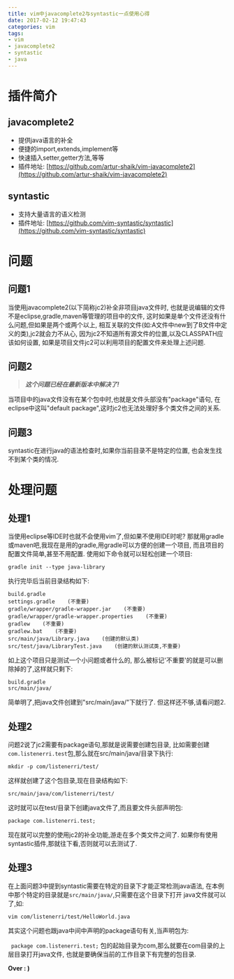 ```yaml
---
title: vim中javacomplete2与syntastic一点使用心得
date: 2017-02-12 19:47:43
categories: vim
tags:
- vim
- javacomplete2
- syntastic
- java
---
```


# 插件简介
## javacomplete2
- 提供java语言的补全
- 便捷的import,extends,implement等
- 快速插入setter,getter方法,等等
- 插件地址: [https://github.com/artur-shaik/vim-javacomplete2](https://github.com/artur-shaik/vim-javacomplete2)

## syntastic
- 支持大量语言的语义检测
- 插件地址: [https://github.com/vim-syntastic/syntastic](https://github.com/vim-syntastic/syntastic)

# 问题
## 问题1
当使用javacomplete2(以下简称jc2)补全非项目java文件时,
也就是说编辑的文件不是eclipse,gradle,maven等管理的项目中的文件,
这时如果是单个文件还没有什么问题,但如果是两个或两个以上,
相互关联的文件(如:A文件中new到了B文件中定义的类),jc2就会力不从心,
因为jc2不知道所有源文件的位置,以及CLASSPATH应该如何设置,
如果是项目文件jc2可以利用项目的配置文件来处理上述问题.

## 问题2
> ***这个问题已经在最新版本中解决了!***

当项目中的java文件没有在某个包中时,也就是文件头部没有"package"语句,
在eclipse中这叫"default package",这时jc2也无法处理好多个类文件之间的关系.

## 问题3
syntastic在进行java的语法检查时,如果你当前目录不是特定的位置,
也会发生找不到某个类的情况.

# 处理问题
## 处理1
当使用eclipse等IDE时也就不会使用vim了,但如果不使用IDE时呢?
那就用gradle或maven吧,我现在是用的gradle,用gradle可以方便的创建一个项目,
而且项目的配置文件简单,甚至不用配置.
使用如下命令就可以轻松创建一个项目:
```
gradle init --type java-library
```
执行完毕后当前目录结构如下:
```
build.gradle
settings.gradle    (不重要)
gradle/wrapper/gradle-wrapper.jar    (不重要)
gradle/wrapper/gradle-wrapper.properties    (不重要)
gradlew    (不重要)
gradlew.bat    (不重要)
src/main/java/Library.java    (创建的默认类)
src/test/java/LibraryTest.java    (创建的默认测试类,不重要)
```

如上这个项目只是测试一个小问题或者什么的,
那么被标记'不重要'的就是可以删除掉的了,这样就只剩下:
```
build.gradle
src/main/java/
```
简单明了,把java文件创建到"src/main/java/"下就行了.
但这样还不够,请看问题2.

## 处理2
问题2说了jc2需要有package语句,那就是说需要创建包目录,
比如需要创建`com.listenerri.test`包,那么就在src/main/java/目录下执行:
```
mkdir -p com/listenerri/test/
```
这样就创建了这个包目录,现在目录结构如下:
```
src/main/java/com/listenerri/test/
```
这时就可以在test/目录下创建java文件了,而且要文件头部声明包:
```
package com.listenerri.test;
```
现在就可以完整的使用jc2的补全功能,游走在多个类文件之间了.
如果你有使用syntastic插件,那就往下看,否则就可以去测试了.

## 处理3
在上面问题3中提到syntastic需要在特定的目录下才能正常检测java语法,
在本例中那个特定的目录就是`src/main/java/`,只需要在这个目录下打开
java文件就可以了,如:
```
vim com/listenerri/test/HelloWorld.java
```
其实这个问题也跟java中间中声明的package语句有关,当声明包为:

` package com.listenerri.test;`
包的起始目录为com,那么就要在com目录的上层目录打开java文件,
也就是要确保当前的工作目录下有完整的包目录.

**Over  : )**
